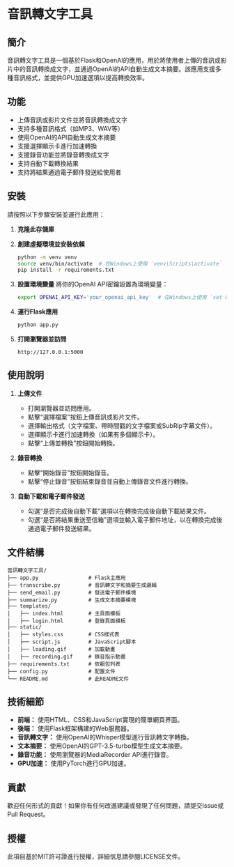 # 音訊轉文字工具

## 簡介
音訊轉文字工具是一個基於Flask和OpenAI的應用，用於將使用者上傳的音訊或影片中的音訊轉換成文字，並通過OpenAI的API自動生成文本摘要。該應用支援多種音訊格式，並提供GPU加速選項以提高轉換效率。

## 功能
- 上傳音訊或影片文件並將音訊轉換成文字
- 支持多種音訊格式（如MP3、WAV等）
- 使用OpenAI的API自動生成文本摘要
- 支援選擇顯示卡進行加速轉換
- 支援錄音功能並將錄音轉換成文字
- 支持自動下載轉換結果
- 支持將結果通過電子郵件發送給使用者

## 安裝
請按照以下步驟安裝並運行此應用：

1. **克隆此存儲庫**

2. **創建虛擬環境並安裝依賴**
   ```sh
   python -m venv venv
   source venv/bin/activate  # 在Windows上使用 `venv\Scripts\activate`
   pip install -r requirements.txt
   ```

3. **設置環境變量**
   將你的OpenAI API密鑰設置為環境變量：
   ```sh
   export OPENAI_API_KEY='your_openai_api_key'  # 在Windows上使用 `set OPENAI_API_KEY='your_openai_api_key'`
   ```

4. **運行Flask應用**
   ```sh
   python app.py
   ```

5. **打開瀏覽器並訪問**
   ```
   http://127.0.0.1:5000
   ```

## 使用說明
1. **上傳文件**
   - 打開瀏覽器並訪問應用。
   - 點擊“選擇檔案”按鈕上傳音訊或影片文件。
   - 選擇輸出格式（文字檔案、帶時間戳的文字檔案或SubRip字幕文件）。
   - 選擇顯示卡進行加速轉換（如果有多個顯示卡）。
   - 點擊“上傳並轉換”按鈕開始轉換。

2. **錄音轉換**
   - 點擊“開始錄音”按鈕開始錄音。
   - 點擊“停止錄音”按鈕結束錄音並自動上傳錄音文件進行轉換。

3. **自動下載和電子郵件發送**
   - 勾選“是否完成後自動下載”選項以在轉換完成後自動下載結果文件。
   - 勾選“是否將結果重送至信箱”選項並輸入電子郵件地址，以在轉換完成後通過電子郵件發送結果。

## 文件結構
```
音訊轉文字工具/
├── app.py                # Flask主應用
├── transcribe.py         # 音訊轉文字和摘要生成邏輯
├── send_email.py         # 發送電子郵件模塊
├── summarize.py          # 生成文本摘要模塊
├── templates/
│   ├── index.html        # 主頁面模板
│   ├── login.html        # 登錄頁面模板
├── static/
│   ├── styles.css        # CSS樣式表
│   ├── script.js         # JavaScript腳本
│   ├── loading.gif       # 加載動畫
│   ├── recording.gif     # 錄音指示動畫
├── requirements.txt      # 依賴包列表
├── config.py             # 配置文件
└── README.md             # 此README文件
```

## 技術細節
- **前端：** 使用HTML、CSS和JavaScript實現的簡單網頁界面。
- **後端：** 使用Flask框架構建的Web服務器。
- **音訊轉文字：** 使用OpenAI的Whisper模型進行音訊轉文字轉換。
- **文本摘要：** 使用OpenAI的GPT-3.5-turbo模型生成文本摘要。
- **錄音功能：** 使用瀏覽器的MediaRecorder API進行錄音。
- **GPU加速：** 使用PyTorch進行GPU加速。

## 貢獻
歡迎任何形式的貢獻！如果你有任何改進建議或發現了任何問題，請提交Issue或Pull Request。

## 授權
此項目基於MIT許可證進行授權，詳細信息請參閱LICENSE文件。